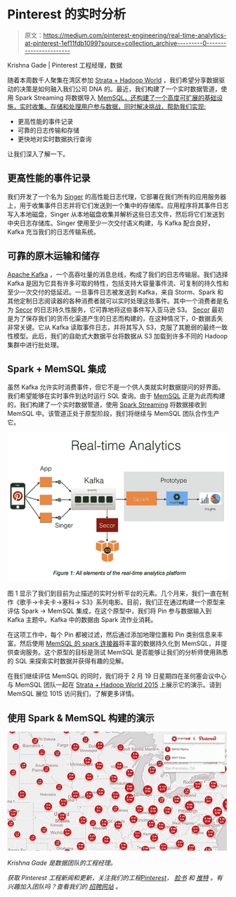 # Pinterest 的实时分析

> 原文：<https://medium.com/pinterest-engineering/real-time-analytics-at-pinterest-1ef11fdb1099?source=collection_archive---------0----------------------->

Krishna Gade | Pinterest 工程经理，数据

随着本周数千人聚集在湾区参加 [Strata + Hadoop World](http://strataconf.com/big-data-conference-ca-2015/public/content/home) ，我们希望分享数据驱动的决策是如何融入我们公司 DNA 的。最近，我们构建了一个实时数据管道，使用 Spark Streaming 将数据导入 [MemSQL，还构建了一个高度可扩展的基础设施，实时收集、存储和处理用户参与数据，同时解决挑战，帮助我们实现:](http://www.memsql.com/releases/memsql-and-pinterest-showcase-operationalizing-spark/)

*   更高性能的事件记录
*   可靠的日志传输和存储
*   更快地对实时数据执行查询

让我们深入了解一下。

## **更高性能的事件记录**

我们开发了一个名为 [Singer](http://www.slideshare.net/DiscoverPinterest/singer-pinterests-logging-infrastructure) 的高性能日志代理，它部署在我们所有的应用服务器上，用于收集事件日志并将它们发送到一个集中的存储库。应用程序将其事件日志写入本地磁盘，Singer 从本地磁盘收集并解析这些日志文件，然后将它们发送到中央日志存储库。Singer 使用至少一次交付语义构建，与 Kafka 配合良好，Kafka 充当我们的日志传输系统。

## **可靠的原木运输和储存**

[Apache Kafka](https://kafka.apache.org/) ，一个高吞吐量的消息总线，构成了我们的日志传输层。我们选择 Kafka 是因为它具有许多可取的特性，包括支持大容量事件流、可复制的持久性和至少一次交付的低延迟。一旦事件日志被发送到 Kafka，来自 Storm、Spark 和其他定制日志阅读器的各种消费者就可以实时处理这些事件。其中一个消费者是名为 [Secor](https://engineering.pinterest.com/post/84276775924/introducing-pinterest-secor) 的日志持久性服务，它可靠地将这些事件写入亚马逊 S3。 [Secor](https://github.com/pinterest/secor) 最初是为了保存我们的货币化渠道产生的日志而构建的，在这种情况下，0-数据丢失非常关键。它从 Kafka 读取事件日志，并将其写入 S3，克服了其脆弱的最终一致性模型。此后，我们的自助式大数据平台将数据从 S3 加载到许多不同的 Hadoop 集群中进行批处理。

## **Spark + MemSQL 集成**

虽然 Kafka 允许实时消费事件，但它不是一个供人类就实时数据提问的好界面。我们希望能够在实时事件到达时运行 SQL 查询。由于 [MemSQL](http://www.memsql.com/) 正是为此而构建的，我们构建了一个实时数据管道，使用 [Spark Streaming](https://spark.apache.org/streaming/) 将数据接收到 MemSQL 中。该管道正处于原型阶段，我们将继续与 MemSQL 团队合作生产它。

![](img/3e7477e54ab30365e680243f9adf209e.png)

图 1 显示了我们到目前为止描述的实时分析平台的元素。几个月来，我们一直在制作《歌手->卡夫卡->塞科-> S3》系列电影。目前，我们正在通过构建一个原型来评估 Spark -> MemSQL 集成，在这个原型中，我们将 Pin 参与数据输入到 Kafka 主题中。Kafka 中的数据由 Spark 流作业消耗。

在这项工作中，每个 Pin 都被过滤，然后通过添加地理位置和 Pin 类别信息来丰富。然后使用 [MemSQL 的 spark 连接器](https://github.com/memsql/memsql-spark-connector)将丰富的数据持久化到 MemSQL，并提供查询服务。这个原型的目标是测试 MemSQL 是否能够让我们的分析师使用熟悉的 SQL 来探索实时数据并获得有趣的见解。

在我们继续评估 MemSQL 的同时，我们将于 2 月 19 日星期四在圣何塞会议中心与 MemSQL 团队一起在 [Strata + Hadoop World 2015](http://strataconf.com/big-data-conference-ca-2015/public/content/home) 上展示它的演示。请到 MemSQL 展位 1015 访问我们，了解更多详情。

## **使用 Spark & MemSQL** 构建的演示

![](img/3793e58686839039d387ef32bf0a145d.png)

*Krishna Gade 是数据团队的工程经理。*

*获取 Pinterest 工程新闻和更新，关注我们的工程*[*Pinterest*](https://www.pinterest.com/engineering/)*，* [*脸书*](https://www.facebook.com/pinterestengineering) *和* [*推特*](https://twitter.com/PinterestEng) *。有兴趣加入团队吗？查看我们的* [*招聘网站*](https://about.pinterest.com/en/careers/engineering-product) *。*